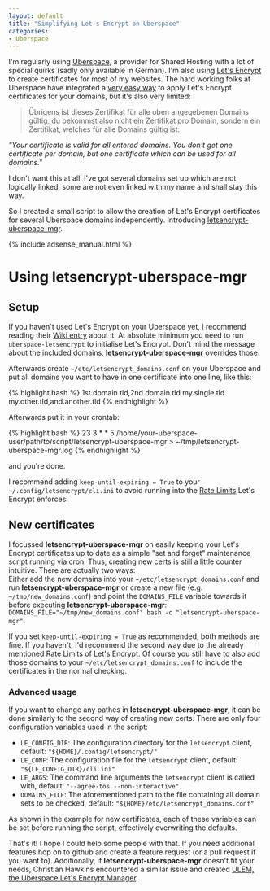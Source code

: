 ```yaml
---
layout: default
title: "Simplifying Let's Encrypt on Uberspace"
categories:
- Uberspace
---
```


I'm regularly using [Uberspace][1], a provider for Shared Hosting with a lot of special quirks (sadly only available in German). I'm also using [Let's Encrypt][2] to create certificates for most of my websites. The hard working folks at Uberspace have integrated a [very easy way][3] to apply Let's Encrypt certificates for your domains, but it's also very limited:

> Übrigens ist dieses Zertifikat für alle oben angegebenen Domains gültig, du bekommst also nicht ein Zertifikat pro Domain, sondern ein Zertifikat, welches für alle Domains gültig ist:

*"Your certificate is valid for all entered domains. You don't get one certificate per domain, but one certificate which can be used for all domains."*

I don't want this at all. I've got several domains set up which are not logically linked, some are not even linked with my name and shall stay this way.

So I created a small script to allow the creation of Let's Encrypt certificates for several Uberspace domains independently. Introducing [letsencrypt-uberspace-mgr][4].
<!--more-->

{% include adsense_manual.html %}

# Using letsencrypt-uberspace-mgr

## Setup

If you haven't used Let's Encrypt on your Uberspace yet, I recommend reading their [Wiki entry][3] about it. At absolute minimum you need to run `uberspace-letsencrypt` to initialise Let's Encrypt. Don't mind the message about the included domains, **letsencrypt-uberspace-mgr** overrides those.

Afterwards create `~/etc/letsencrypt_domains.conf` on your Uberspace and put all domains you want to have in one certificate into one line, like this:

{% highlight bash %}
1st.domain.tld,2nd.domain.tld
my.single.tld
my.other.tld,and.another.tld
{% endhighlight %}

Afterwards put it in your crontab:

{% highlight bash %}
23 3 * * 5 /home/your-uberspace-user/path/to/script/letsencrypt-uberspace-mgr > ~/tmp/letsencrypt-uberspace-mgr.log
{% endhighlight %}

and you're done.

I recommend adding `keep-until-expiring = True` to your `~/.config/letsencrypt/cli.ini` to avoid running into the [Rate Limits][5] Let's Encrypt enforces.

## New certificates
I focussed **letsencrypt-uberspace-mgr** on easily keeping your Let's Encrypt certificates up to date as a simple "set and forget" maintenance script running via cron. Thus, creating new certs is still a little counter intuitive. There are actually two ways:  
Either add the new domains into your `~/etc/letsencrypt_domains.conf` and run **letsencrypt-uberspace-mgr** or create a new file (e.g. `~/tmp/new_domains.conf`) and point the `DOMAINS_FILE` variable towards it before executing **letsencrypt-uberspace-mgr**:   
`DOMAINS_FILE="~/tmp/new_domains.conf" bash -c "letsencrypt-uberspace-mgr"`.

If you set `keep-until-expiring = True` as recommended, both methods are fine. If you haven't, I'd recommend the second way due to the already mentioned Rate Limits of Let's Encrypt. Of course you still have to also add those domains to your `~/etc/letsencrypt_domains.conf` to include the certificates in the normal checking.

### Advanced usage

If you want to change any pathes in **letsencrypt-uberspace-mgr**, it can be done similarly to the second way of creating new certs. There are only four configuration variables used in the script:

* `LE_CONFIG_DIR`: The configuration directory for the `letsencrypt` client, default: `"${HOME}/.config/letsencrypt/"`
* `LE_CONF`: The configuration file for the `letsencrypt` client, default: `"${LE_CONFIG_DIR}/cli.ini"`
* `LE_ARGS`: The command line arguments the `letsencrypt` client is called with, default: `"--agree-tos --non-interactive"`
* `DOMAINS_FILE`: The aforementioned path to the file containing all domain sets to be checked, default: `"${HOME}/etc/letsencrypt_domains.conf"`

As shown in the example for new certificates, each of these variables can be set before running the script, effectively overwriting the defaults.

That's it! I hope I could help some people with that. If you need additional features hop on to github and create a feature request (or a pull request if you want to). Additionally, if **letsencrypt-uberspace-mgr** doesn't fit your needs, Christian Hawkins encountered a similar issue and created [ULEM, the Uberspace Let's Encrypt Manager][6].


[1]: https://uberspace.de/
[2]: https://letsencrypt.org/
[3]: https://wiki.uberspace.de/webserver:https#let_s-encrypt-zertifikate
[4]: https://github.com/m3adow/letsencrypt-uberspace-mgr
[5]: https://community.letsencrypt.org/t/rate-limits-for-lets-encrypt/6769
[6]: https://metabubble.net/hosting-servers/ulem-uberspace-lets-encrypt-manager/
